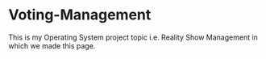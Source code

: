 # Voting-Management
This is my Operating System project topic i.e. Reality Show Management in which we made this page.
